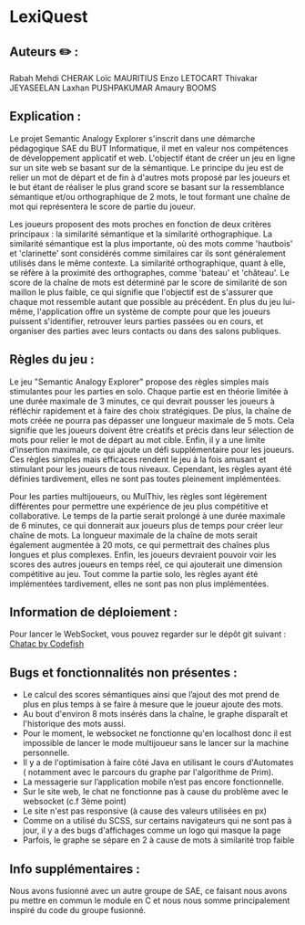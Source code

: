 # LexiQuest

## Auteurs :pencil2: :
Rabah Mehdi CHERAK
Loïc MAURITIUS
Enzo LETOCART 
Thivakar JEYASEELAN 
Laxhan PUSHPAKUMAR 
Amaury BOOMS

## Explication :

Le projet Semantic Analogy Explorer s'inscrit dans une démarche pédagogique SAE du BUT Informatique, il met en valeur nos compétences de développement applicatif et web. L'objectif étant de créer un jeu en ligne sur un site web se basant sur de la sémantique. Le principe du jeu est de relier un mot de départ et de fin à d'autres mots proposé par les joueurs et le but étant de réaliser le plus grand score se basant sur la ressemblance sémantique et/ou orthographique de 2 mots, le tout formant une chaîne de mot qui représentera le score de partie du joueur. 

Les joueurs proposent des mots proches en fonction de deux critères principaux : la similarité sémantique et la similarité orthographique. La similarité sémantique est la plus importante, où des mots comme 'hautbois' et 'clarinette' sont considérés comme similaires car ils sont généralement utilisés dans le même contexte. La similarité orthographique, quant à elle, se réfère à la proximité des orthographes, comme 'bateau' et 'château'. Le score de la chaîne de mots est déterminé par le score de similarité de son maillon le plus faible, ce qui signifie que l'objectif est de s'assurer que chaque mot ressemble autant que possible au précédent. 
En plus du jeu lui-même, l'application offre un système de compte pour que les joueurs puissent s'identifier, retrouver leurs parties passées ou en cours, et organiser des parties avec leurs contacts ou dans des salons publiques.

## Règles du jeu  :

Le jeu "Semantic Analogy Explorer" propose des règles simples mais stimulantes pour les parties en solo. Chaque partie est en théorie limitée à une durée maximale de 3 minutes, ce qui devrait pousser les joueurs à réfléchir rapidement et à faire des choix stratégiques. De plus, la chaîne de mots créée ne pourra pas dépasser une longueur maximale de 5 mots. Cela signifie que les joueurs doivent être créatifs et précis dans leur sélection de mots pour relier le mot de départ au mot cible. Enfin, il y a une limite d'insertion maximale, ce qui ajoute un défi supplémentaire pour les joueurs. Ces règles simples mais efficaces rendent le jeu à la fois amusant et stimulant pour les joueurs de tous niveaux. Cependant, les règles ayant été définies tardivement, elles ne sont pas toutes pleinement implémentées.

Pour les parties multijoueurs, ou MulThiv, les règles sont légèrement différentes pour permettre une expérience de jeu plus compétitive et collaborative. Le temps de la partie serait prolongé à une durée maximale de 6 minutes, ce qui donnerait aux joueurs plus de temps pour créer leur chaîne de mots. La longueur maximale de la chaîne de mots serait également augmentée à 20 mots, ce qui permettrait des chaînes plus longues et plus complexes. Enfin, les joueurs devraient pouvoir voir les scores des autres joueurs en temps réel, ce qui ajouterait une dimension compétitive au jeu. Tout comme la partie solo, les règles ayant été implémentées tardivement, elles ne sont pas non plus implémentées.

## Information de déploiement :

Pour lancer le WebSocket, vous pouvez regarder sur le dépôt git suivant : [Chatac by Codefish](https://gitlab.com/codefish42/chatac)

## Bugs et fonctionnalités non présentes :

- Le calcul des scores sémantiques ainsi que l’ajout des mot prend de plus en plus temps à se faire à mesure que le joueur ajoute des mots.
- Au bout d'environ 8 mots insérés dans la chaîne, le graphe disparaît et l'historique des mots aussi.
- Pour le moment, le websocket ne fonctionne qu'en localhost donc il est impossible de lancer le mode multijoueur sans le lancer sur la machine personnelle.
- Il y a de l'optimisation à faire côté Java en utilisant le cours d'Automates ( notamment avec le parcours du graphe par l'algorithme de Prim).
- La messagerie sur l’application mobile n’est pas encore fonctionnelle.
- Sur le site web, le chat ne fonctionne pas à cause du problème avec le websocket (c.f 3ème point)
- Le site n'est pas responsive (à cause des valeurs utilisées en px)
- Comme on a utilisé du SCSS, sur certains navigateurs qui ne sont pas à jour, il y a des bugs d'affichages comme un logo qui masque la page
- Parfois, le graphe se sépare en 2 à cause de mots à similarité trop faible

## Info supplémentaires :
Nous avons fusionné avec un autre groupe de SAE, ce faisant nous avons pu mettre en commun le module en C et nous nous somme principalement inspiré du code du groupe fusionné.

